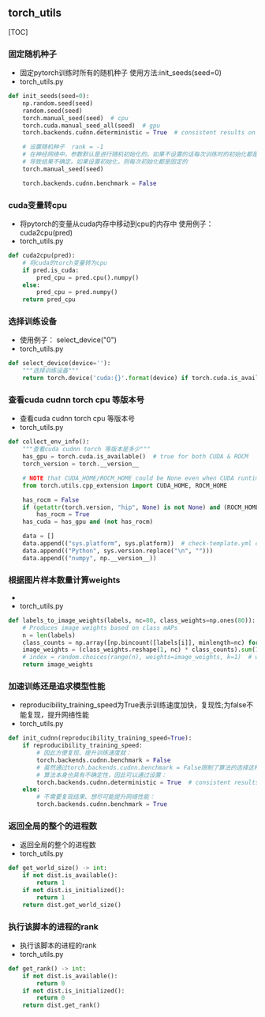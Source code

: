 ## torch_utils
[TOC]
### 固定随机种子
- 固定pytorch训练时所有的随机种子
使用方法:init_seeds(seed=0)
- torch_utils.py
```py
def init_seeds(seed=0):
    np.random.seed(seed)
    random.seed(seed)
    torch.manual_seed(seed)  # cpu
    torch.cuda.manual_seed_all(seed)  # gpu
    torch.backends.cudnn.deterministic = True  # consistent results on the cpu and gpu

    # 设置随机种子  rank = -1
    # 在神经网络中，参数默认是进行随机初始化的。如果不设置的话每次训练时的初始化都是随机的，
    # 导致结果不确定。如果设置初始化，则每次初始化都是固定的
    torch.manual_seed(seed)

    torch.backends.cudnn.benchmark = False
```
### cuda变量转cpu
- 将pytorch的变量从cuda内存中移动到cpu的内存中
使用例子：
cuda2cpu(pred)
- torch_utils.py
```py
def cuda2cpu(pred):
    # 将cuda的torch变量转为cpu
    if pred.is_cuda:
        pred_cpu = pred.cpu().numpy()
    else:
        pred_cpu = pred.numpy()
    return pred_cpu
```
### 选择训练设备
- 使用例子：
select_device("0")
- torch_utils.py
```py
def select_device(device=''):
    """选择训练设备"""
    return torch.device('cuda:{}'.format(device) if torch.cuda.is_available() else 'cpu')

```

### 查看cuda cudnn torch cpu 等版本号
- 查看cuda cudnn torch cpu 等版本号
- torch_utils.py
```py
def collect_env_info():
    """查看cuda cudnn torch 等版本是多少"""
    has_gpu = torch.cuda.is_available()  # true for both CUDA & ROCM
    torch_version = torch.__version__

    # NOTE that CUDA_HOME/ROCM_HOME could be None even when CUDA runtime libs are functional
    from torch.utils.cpp_extension import CUDA_HOME, ROCM_HOME

    has_rocm = False
    if (getattr(torch.version, "hip", None) is not None) and (ROCM_HOME is not None):
        has_rocm = True
    has_cuda = has_gpu and (not has_rocm)

    data = []
    data.append(("sys.platform", sys.platform))  # check-template.yml depends on it
    data.append(("Python", sys.version.replace("\n", "")))
    data.append(("numpy", np.__version__))
```

### 根据图片样本数量计算weights
- 
- torch_utils.py
```py
def labels_to_image_weights(labels, nc=80, class_weights=np.ones(80)):
    # Produces image weights based on class mAPs
    n = len(labels)
    class_counts = np.array([np.bincount([labels[i]], minlength=nc) for i in range(n)])
    image_weights = (class_weights.reshape(1, nc) * class_counts).sum(1)
    # index = random.choices(range(n), weights=image_weights, k=1)  # weight image sample
    return image_weights
```

### 加速训练还是追求模型性能
- reproducibility_training_speed为True表示训练速度加快，复现性;为false不能复现，提升网络性能
- torch_utils.py
```py
def init_cudnn(reproducibility_training_speed=True):
    if reproducibility_training_speed:
        # 因此方便复现、提升训练速度就：
        torch.backends.cudnn.benchmark = False
        # 虽然通过torch.backends.cudnn.benchmark = False限制了算法的选择这种不确定性，但是由于，
        # 算法本身也具有不确定性，因此可以通过设置：
        torch.backends.cudnn.deterministic = True  # consistent results on the cpu and gpu
    else:
        # 不需要复现结果、想尽可能提升网络性能：
        torch.backends.cudnn.benchmark = True
```
### 返回全局的整个的进程数
- 返回全局的整个的进程数
- torch_utils.py
```py
def get_world_size() -> int:
    if not dist.is_available():
        return 1
    if not dist.is_initialized():
        return 1
    return dist.get_world_size()
```
### 执行该脚本的进程的rank
- 执行该脚本的进程的rank
- torch_utils.py
```py
def get_rank() -> int:
    if not dist.is_available():
        return 0
    if not dist.is_initialized():
        return 0
    return dist.get_rank()
```